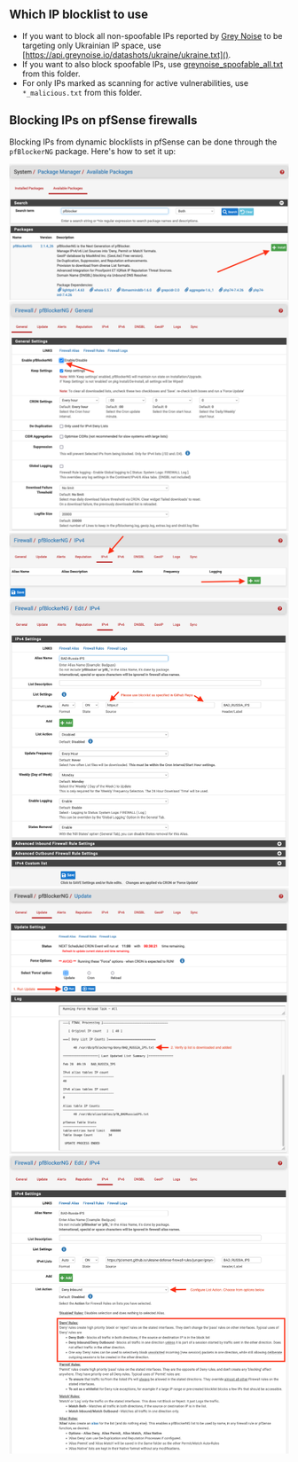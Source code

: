 ## Which IP blocklist to use

* If you want to block all non-spoofable IPs reported by [Grey Noise](https://www.greynoise.io/) to be targeting only Ukrainian IP space, use [https://api.greynoise.io/datashots/ukraine/ukraine.txt]().
* If you want to also block spoofable IPs, use [greynoise_spoofable_all.txt](https://tjclement.github.io/ukraine-defense-firewall-rules/palo-alto/greynoise_spoofable_all.txt) from this folder.
* For only IPs marked as scanning for active vulnerabilities, use `*_malicious.txt` from this folder.

## Blocking IPs on pfSense firewalls

Blocking IPs from dynamic blocklists in pfSense can be done through the `pfBlockerNG` package. Here's how to set it up:

![](images/01-PFSense-PFBlocker-Package.png)
![](images/02-PFSense-PFBlocker-Enable.png)
![](images/03-PFSense-PFBlocker-add-blocklist.png)
![](images/04-PFSense-PFBlocker-Add-Blocklist.png)
![](images/05-PFSense-PFBlocker-Manual-Update.png)
![](images/06-PFSense-PFBlocker-Enable-auto-blocking.png)